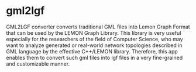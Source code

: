 gml2lgf
=======

GML2LGF converter converts traditional GML files into Lemon Graph Format that can be used by the LEMON Graph Library. This library is very useful especially for the researchers of the field of Computer Science, who may want to analyze generated or real-world network topologies described in GML language by the effective C++/LEMON library. Therefore, this app enables them to convert such gml files into lgf files in a very fine-grained and customizable manner.
